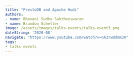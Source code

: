 ```yaml
---
title: "PrestoDB and Apache Hudi"
authors:
- name: Bhavani Sudha Saktheeswaran
- name: Brandon Scheller
image: /assets/images/talks-events/talks-event3.png
dateString: '2020-08'
navigate: "https://www.youtube.com/watch?v=nA3rwOdmm3A"
tags:
- talks-events
---
```


